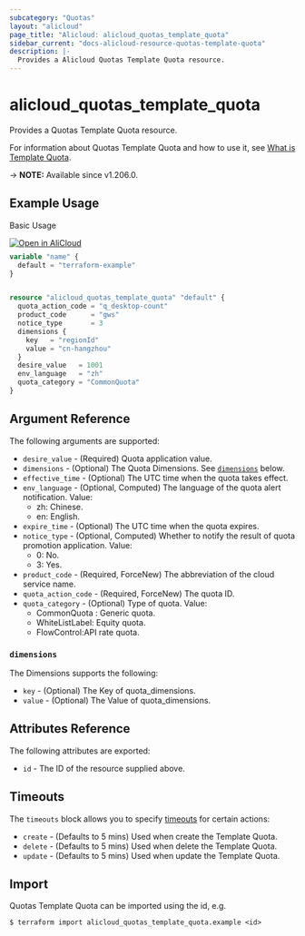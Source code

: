 ```yaml
---
subcategory: "Quotas"
layout: "alicloud"
page_title: "Alicloud: alicloud_quotas_template_quota"
sidebar_current: "docs-alicloud-resource-quotas-template-quota"
description: |-
  Provides a Alicloud Quotas Template Quota resource.
---
```


# alicloud_quotas_template_quota

Provides a Quotas Template Quota resource. 

For information about Quotas Template Quota and how to use it, see [What is Template Quota](https://www.alibabacloud.com/help/en/quota-center/developer-reference/api-quotas-2020-05-10-createtemplatequotaitem).

-> **NOTE:** Available since v1.206.0.

## Example Usage

Basic Usage

<div style="display: block;margin-bottom: 40px;"><div class="oics-button" style="float: right;position: absolute;margin-bottom: 10px;">
  <a href="https://api.aliyun.com/terraform?resource=alicloud_quotas_template_quota&exampleId=b520d0db-5337-817e-ab7d-8ab701e77882246cb3f6&activeTab=example&spm=docs.r.quotas_template_quota.0.b520d0db53&intl_lang=EN_US" target="_blank">
    <img alt="Open in AliCloud" src="https://img.alicdn.com/imgextra/i1/O1CN01hjjqXv1uYUlY56FyX_!!6000000006049-55-tps-254-36.svg" style="max-height: 44px; max-width: 100%;">
  </a>
</div></div>

```terraform
variable "name" {
  default = "terraform-example"
}


resource "alicloud_quotas_template_quota" "default" {
  quota_action_code = "q_desktop-count"
  product_code      = "gws"
  notice_type       = 3
  dimensions {
    key   = "regionId"
    value = "cn-hangzhou"
  }
  desire_value   = 1001
  env_language   = "zh"
  quota_category = "CommonQuota"
}
```


## Argument Reference

The following arguments are supported:
* `desire_value` - (Required) Quota application value.
* `dimensions` - (Optional) The Quota Dimensions. See [`dimensions`](#dimensions) below.
* `effective_time` - (Optional) The UTC time when the quota takes effect.
* `env_language` - (Optional, Computed) The language of the quota alert notification. Value:
  - zh: Chinese.
  - en: English.
* `expire_time` - (Optional) The UTC time when the quota expires.
* `notice_type` - (Optional, Computed) Whether to notify the result of quota promotion application. Value:
  - 0: No.
  - 3: Yes.
* `product_code` - (Required, ForceNew) The abbreviation of the cloud service name.
* `quota_action_code` - (Required, ForceNew) The quota ID.
* `quota_category` - (Optional) Type of quota. Value:
  - CommonQuota : Generic quota.
  - WhiteListLabel: Equity quota.
  - FlowControl:API rate quota.

### `dimensions`

The Dimensions supports the following:
* `key` - (Optional) The Key of quota_dimensions.
* `value` - (Optional) The Value of quota_dimensions.


## Attributes Reference

The following attributes are exported:
* `id` - The ID of the resource supplied above.

## Timeouts

The `timeouts` block allows you to specify [timeouts](https://www.terraform.io/docs/configuration-0-11/resources.html#timeouts) for certain actions:
* `create` - (Defaults to 5 mins) Used when create the Template Quota.
* `delete` - (Defaults to 5 mins) Used when delete the Template Quota.
* `update` - (Defaults to 5 mins) Used when update the Template Quota.

## Import

Quotas Template Quota can be imported using the id, e.g.

```shell
$ terraform import alicloud_quotas_template_quota.example <id>
```